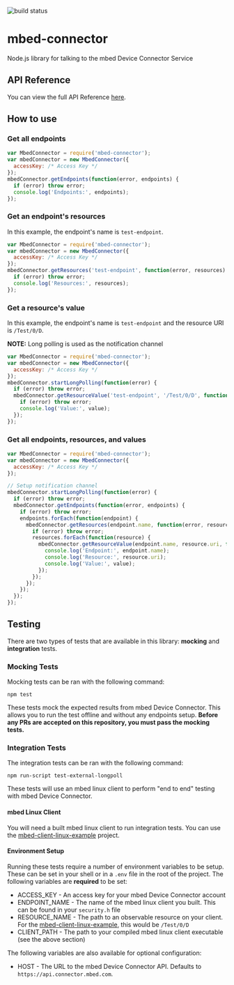 ![build status](https://travis-ci.org/ARMmbed/mbed-connector-node.svg?branch=master)

# mbed-connector

Node.js library for talking to the mbed Device Connector Service

## API Reference

You can view the full API Reference [here](docs/API.md).

## How to use

### Get all endpoints

```javascript
var MbedConnector = require('mbed-connector');
var mbedConnector = new MbedConnector({
  accessKey: /* Access Key */
});
mbedConnector.getEndpoints(function(error, endpoints) {
  if (error) throw error;
  console.log('Endpoints:', endpoints);
});
```

### Get an endpoint's resources
In this example, the endpoint's name is `test-endpoint`.

```javascript
var MbedConnector = require('mbed-connector');
var mbedConnector = new MbedConnector({
  accessKey: /* Access Key */
});
mbedConnector.getResources('test-endpoint', function(error, resources) {
  if (error) throw error;
  console.log('Resources:', resources);
});
```

### Get a resource's value
In this example, the endpoint's name is `test-endpoint` and the resource URI is `/Test/0/D`.

**NOTE:** Long polling is used as the notification channel

```javascript
var MbedConnector = require('mbed-connector');
var mbedConnector = new MbedConnector({
  accessKey: /* Access Key */
});
mbedConnector.startLongPolling(function(error) {
  if (error) throw error;
  mbedConnector.getResourceValue('test-endpoint', '/Test/0/D', function(error, value) {
    if (error) throw error;
    console.log('Value:', value);
  });
});
```

### Get all endpoints, resources, and values
```javascript
var MbedConnector = require('mbed-connector');
var mbedConnector = new MbedConnector({
  accessKey: /* Access Key */
});

// Setup notification channel
mbedConnector.startLongPolling(function(error) {
  if (error) throw error;
  mbedConnector.getEndpoints(function(error, endpoints) {
    if (error) throw error;
    endpoints.forEach(function(endpoint) {
      mbedConnector.getResources(endpoint.name, function(error, resources) {
        if (error) throw error;
        resources.forEach(function(resource) {
          mbedConnector.getResourceValue(endpoint.name, resource.uri, function(error, value) {
            console.log('Endpoint:', endpoint.name);
            console.log('Resource:', resource.uri);
            console.log('Value:', value);
          });
        });
      });
    });
  });
});
```

## Testing
There are two types of tests that are available in this library: **mocking** and **integration** tests.

### Mocking Tests
Mocking tests can be ran with the following command:

```
npm test
```

These tests mock the expected results from mbed Device Connector. This allows you to run the test offline and without any endpoints setup. **Before any PRs are accepted on this repository, you must pass the mocking tests.**

### Integration Tests
The integration tests can be ran with the following command:

```
npm run-script test-external-longpoll
```

These tests will use an mbed linux client to perform "end to end" testing with mbed Device Connector.

#### mbed Linux Client

You will need a built mbed linux client to run integration tests. You can use the [mbed-client-linux-example](https://github.com/ARMmbed/mbed-client-linux-example) project.

#### Environment Setup
Running these tests require a number of environment variables to be setup. These can be set in your shell or in a `.env` file in the root of the project. The following variables are **required** to be set:

- ACCESS_KEY - An access key for your mbed Device Connector account
- ENDPOINT_NAME - The name of the mbed linux client you built. This can be found in your `security.h` file
- RESOURCE_NAME - The path to an observable resource on your client. For the [mbed-client-linux-example](https://github.com/ARMmbed/mbed-client-linux-example), this would be `/Test/0/D`
- CLIENT_PATH - The path to your compiled mbed linux client executable (see the above section)

The following variables are also available for optional configuration:

- HOST - The URL to the mbed Device Connector API. Defaults to `https://api.connector.mbed.com`.


